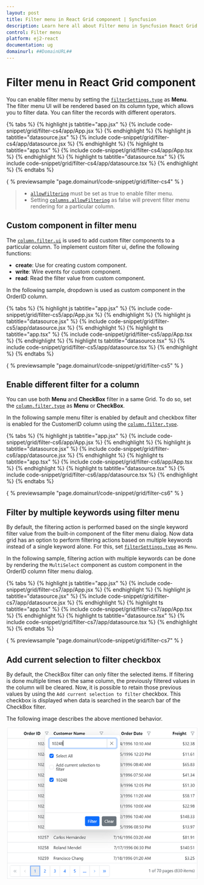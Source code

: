 ```yaml
---
layout: post
title: Filter menu in React Grid component | Syncfusion
description: Learn here all about Filter menu in Syncfusion React Grid component of Syncfusion Essential JS 2 and more.
control: Filter menu 
platform: ej2-react
documentation: ug
domainurl: ##DomainURL##
---
```


# Filter menu in React Grid component

You can enable filter menu by setting the [`filterSettings.type`](https://ej2.syncfusion.com/angular/documentation/api/grid/filterSettings/#type) as **Menu**.
The filter menu UI will be rendered based on its column type, which allows you to filter data.
You can filter the records with different operators.

{% tabs %}
{% highlight js tabtitle="app.jsx" %}
{% include code-snippet/grid/filter-cs4/app/App.jsx %}
{% endhighlight %}
{% highlight js tabtitle="datasource.jsx" %}
{% include code-snippet/grid/filter-cs4/app/datasource.jsx %}
{% endhighlight %}
{% highlight ts tabtitle="app.tsx" %}
{% include code-snippet/grid/filter-cs4/app/App.tsx %}
{% endhighlight %}
{% highlight ts tabtitle="datasource.tsx" %}
{% include code-snippet/grid/filter-cs4/app/datasource.tsx %}
{% endhighlight %}
{% endtabs %}

{ % previewsample "page.domainurl/code-snippet/grid/filter-cs4" % }

> * [`allowFiltering`](https://ej2.syncfusion.com/angular/documentation/api/grid/#allowfiltering) must be set as true to enable filter menu.
> * Setting [`columns.allowFiltering`](https://ej2.syncfusion.com/angular/documentation/api/grid/column/#allowfiltering) as false will prevent
 filter menu rendering for a particular column.

## Custom component in filter menu

The [`column.filter.ui`](https://ej2.syncfusion.com/angular/documentation/api/grid/column/#filter) is used to add custom filter components to a particular column.
To implement custom filter ui, define the following functions:

* **create**:  Use for creating custom component.
* **write**: Wire events for custom component.
* **read**: Read the filter value from custom component.

In the following sample, dropdown is used  as custom component in the OrderID column.

{% tabs %}
{% highlight js tabtitle="app.jsx" %}
{% include code-snippet/grid/filter-cs5/app/App.jsx %}
{% endhighlight %}
{% highlight js tabtitle="datasource.jsx" %}
{% include code-snippet/grid/filter-cs5/app/datasource.jsx %}
{% endhighlight %}
{% highlight ts tabtitle="app.tsx" %}
{% include code-snippet/grid/filter-cs5/app/App.tsx %}
{% endhighlight %}
{% highlight ts tabtitle="datasource.tsx" %}
{% include code-snippet/grid/filter-cs5/app/datasource.tsx %}
{% endhighlight %}
{% endtabs %}

{ % previewsample "page.domainurl/code-snippet/grid/filter-cs5" % }

## Enable different filter for a column

You can use both **Menu** and **CheckBox** filter in a same Grid. To do so, set the
[`column.filter.type`](https://ej2.syncfusion.com/angular/documentation/api/grid/column/#filter) as **Menu** or **CheckBox**.

In the following sample menu filter is enabled by default and checkbox filter is enabled for the CustomerID column using the
[`column.filter.type`](https://ej2.syncfusion.com/angular/documentation/api/grid/column/#filter).

{% tabs %}
{% highlight js tabtitle="app.jsx" %}
{% include code-snippet/grid/filter-cs6/app/App.jsx %}
{% endhighlight %}
{% highlight js tabtitle="datasource.jsx" %}
{% include code-snippet/grid/filter-cs6/app/datasource.jsx %}
{% endhighlight %}
{% highlight ts tabtitle="app.tsx" %}
{% include code-snippet/grid/filter-cs6/app/App.tsx %}
{% endhighlight %}
{% highlight ts tabtitle="datasource.tsx" %}
{% include code-snippet/grid/filter-cs6/app/datasource.tsx %}
{% endhighlight %}
{% endtabs %}

{ % previewsample "page.domainurl/code-snippet/grid/filter-cs6" % }

## Filter by multiple keywords using filter menu

By default, the filtering action is performed based on the single keyword filter value from the built-in component of the filter menu dialog. Now data grid has an option to perform filtering actions based on multiple keywords instead of a single keyword alone. For this, set [`filterSettings.type`](https://ej2.syncfusion.com/angular/documentation/api/grid/filterSettings#type) as `Menu`.

In the following sample, filtering action with multiple keywords can be done by rendering the `MultiSelect` component as custom component in the OrderID column filter menu dialog.

{% tabs %}
{% highlight js tabtitle="app.jsx" %}
{% include code-snippet/grid/filter-cs7/app/App.jsx %}
{% endhighlight %}
{% highlight js tabtitle="datasource.jsx" %}
{% include code-snippet/grid/filter-cs7/app/datasource.jsx %}
{% endhighlight %}
{% highlight ts tabtitle="app.tsx" %}
{% include code-snippet/grid/filter-cs7/app/App.tsx %}
{% endhighlight %}
{% highlight ts tabtitle="datasource.tsx" %}
{% include code-snippet/grid/filter-cs7/app/datasource.tsx %}
{% endhighlight %}
{% endtabs %}

{ % previewsample "page.domainurl/code-snippet/grid/filter-cs7" % }

## Add current selection to filter checkbox

By default, the CheckBox filter can only filter the selected items. If filtering is done multiple times on the same column, the previously filtered values in the column will be cleared. Now, it is possible to retain those previous values by using the `Add current selection to filter` checkbox. This checkbox is displayed when data is searched in the search bar of the CheckBox filter.

The following image describes the above mentioned behavior.

![Checkbox filter](../images/checkboxfilter.png)